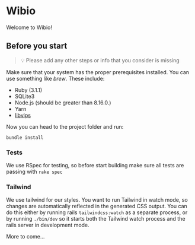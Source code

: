 # Wibio

Welcome to Wibio!

## Before you start

> 💡 Please add any other steps or info that you consider is missing

Make sure that your system has the proper prerequisites installed. You can use something like *brew*.
These include:

- Ruby (3.1.1)
- SQLite3
- Node.js (should be greater than 8.16.0.)
- Yarn
- [libvips](https://formulae.brew.sh/formula/vips)

Now you can head to the project folder and run:

`bundle install`

### Tests
We use RSpec for testing, so before start building make sure all tests are passing with `rake spec`

### Tailwind
We use tailwind for our styles. You want to run Tailwind in watch mode, so changes are automatically reflected in the generated CSS output. 
You can do this either by running rails `tailwindcss:watch` as a separate process, or by running `./bin/dev` so it starts both the Tailwind watch process and the rails server in development mode.

More to come...
